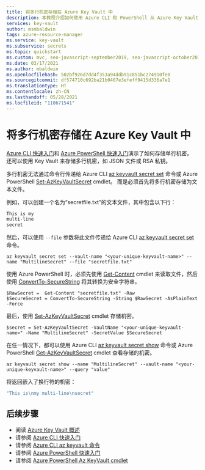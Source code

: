```yaml
---
title: 将多行机密存储在 Azure Key Vault 中
description: 本教程介绍如何使用 Azure CLI 和 PowerShell 从 Azure Key Vault 中设置多行机密
services: key-vault
author: msmbaldwin
tags: azure-resource-manager
ms.service: key-vault
ms.subservice: secrets
ms.topic: quickstart
ms.custom: mvc, seo-javascript-september2019, seo-javascript-october2019, devx-track-azurecli, devx-track-azurepowershell
ms.date: 03/17/2021
ms.author: mbaldwin
ms.openlocfilehash: 502bf926d7dd4f353a94ddb91c851bc274910fe0
ms.sourcegitcommit: df574710c692ba21b0467e3efeff9415d336a7e1
ms.translationtype: HT
ms.contentlocale: zh-CN
ms.lasthandoff: 05/28/2021
ms.locfileid: "110671541"
---
```

# <a name="store-a-multi-line-secret-in-azure-key-vault"></a>将多行机密存储在 Azure Key Vault 中

[Azure CLI 快速入门](quick-create-cli.md)和 [Azure PowerShell 快速入门](quick-create-powershell.md)演示了如何存储单行机密。   还可以使用 Key Vault 来存储多行机密，如 JSON 文件或 RSA 私钥。

多行机密无法通过命令行传递给 Azure CLI [az keyvault secret set](/cli/azure/keyvault/secret#az_keyvault_secret_set) 命令或 Azure PowerShell [Set-AzKeyVaultSecret](/powershell/module/az.keyvault/set-azkeyvaultsecret) cmdlet。 而是必须首先将多行机密存储为文本文件。 

例如，可以创建一个名为“secretfile.txt”的文本文件，其中包含以下行：

```bash
This is my
multi-line
secret
```

然后，可以使用 `--file` 参数将此文件传递给 Azure CLI [az keyvault secret set](/cli/azure/keyvault/secret#az_keyvault_secret_set) 命令。

```azurecli-interactive
az keyvault secret set --vault-name "<your-unique-keyvault-name>" --name "MultilineSecret" --file "secretfile.txt"
```

使用 Azure PowerShell 时，必须先使用 [Get-Content](/powershell/module/microsoft.powershell.management/get-content) cmdlet 来读取文件，然后使用 [ConvertTo-SecureString](/powershell/module/microsoft.powershell.security/convertto-securestring) 将其转换为安全字符串。 

```azurepowershell-interactive
$RawSecret =  Get-Content "secretfile.txt" -Raw
$SecureSecret = ConvertTo-SecureString -String $RawSecret -AsPlainText -Force
```

最后，使用 [Set-AzKeyVaultSecret](/powershell/module/az.keyvault/set-azkeyvaultsecret) cmdlet 存储机密。

```azurepowershell-interactive
$secret = Set-AzKeyVaultSecret -VaultName "<your-unique-keyvault-name>" -Name "MultilineSecret" -SecretValue $SecureSecret
```

在任一情况下，都可以使用 Azure CLI [az keyvault secret show](/cli/azure/keyvault/secret#az_keyvault_secret_show) 命令或 Azure PowerShell [Get-AzKeyVaultSecret](/powershell/module/az.keyvault/get-azkeyvaultsecret) cmdlet 查看存储的机密。

```azurecli-interactive
az keyvault secret show --name "MultilineSecret" --vault-name "<your-unique-keyvault-name>" --query "value"
```

将返回嵌入了换行符的机密：

```bash
"This is\nmy multi-line\nsecret"
```

## <a name="next-steps"></a>后续步骤

- 阅读 [Azure Key Vault 概述](../general/overview.md)
- 请参阅 [Azure CLI 快速入门](quick-create-cli.md)
- 请参阅 [Azure CLI az keyvault 命令](/cli/azure/keyvault)
- 请参阅 [Azure PowerShell 快速入门](quick-create-powershell.md)
- 请参阅 [Azure PowerShell Az KeyVault cmdlet](/powershell/module/az.keyvault#key-vault)
